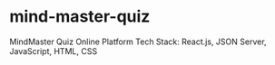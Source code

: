 # mind-master-quiz
 MindMaster Quiz Online Platform  Tech Stack: React.js, JSON Server, JavaScript, HTML, CSS
